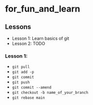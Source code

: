 # for_fun_and_learn

## Lessons
- Lesson 1: Learn basics of git
- Lesson 2: TODO

### Lesson 1:
- `git pull`
- `git add -p`
- `git commit`
- `git push`
- `git commit --amend`
- `git checkout -b name_of_your_branch`
- `git rebase main`
